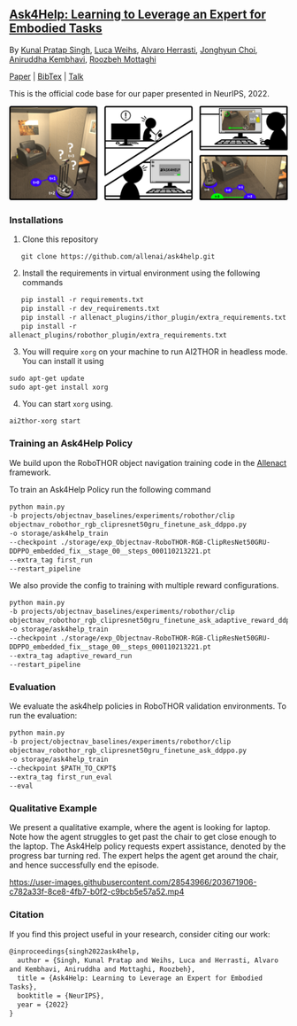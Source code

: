 ## [Ask4Help: Learning to Leverage an Expert for Embodied Tasks]()

By [Kunal Pratap Singh](https://kunalmessi10.github.io/), [Luca Weihs](https://lucaweihs.github.io/), [Alvaro Herrasti](https://scholar.google.com/citations?user=89Knd5YAAAAJ&hl=en), [Jonghyun Choi](https://ppolon.github.io/), [Aniruddha Kembhavi](https://anikem.github.io/), [Roozbeh Mottaghi](https://roozbehm.info/)

[Paper](https://arxiv.org/abs/2211.09960v1) | [BibTex](#citation) | [Talk](https://recorder-v3.slideslive.com/?share=75288&s=b604cd5a-0b22-4f7b-b4bc-1b5779be827b)


This is the official code base for our paper presented in NeurIPS, 2022.

![](docs/img/Ask4Help.png)

### Installations

1. Clone this repository

```
   git clone https://github.com/allenai/ask4help.git
```
2. Install the requirements in virtual environment using the following commands
```
   pip install -r requirements.txt
   pip install -r dev_requirements.txt
   pip install -r allenact_plugins/ithor_plugin/extra_requirements.txt
   pip install -r allenact_plugins/robothor_plugin/extra_requirements.txt
```

3. You will require `xorg` on your machine to run AI2THOR in headless mode. You can install it using
```
sudo apt-get update
sudo apt-get install xorg
```
 
4.  You can start `xorg` using. 

```
ai2thor-xorg start
```

### Training an Ask4Help Policy
We build upon the RoboTHOR object navigation training code in the [Allenact](https://allenact.org/) framework. 

To train an Ask4Help Policy run the following command

```
python main.py 
-b projects/objectnav_baselines/experiments/robothor/clip
objectnav_robothor_rgb_clipresnet50gru_finetune_ask_ddppo.py 
-o storage/ask4help_train 
--checkpoint ./storage/exp_Objectnav-RoboTHOR-RGB-ClipResNet50GRU-DDPPO_embedded_fix__stage_00__steps_000110213221.pt 
--extra_tag first_run 
--restart_pipeline
```

We also provide the config to training with multiple reward configurations. 

```
python main.py 
-b projects/objectnav_baselines/experiments/robothor/clip
objectnav_robothor_rgb_clipresnet50gru_finetune_ask_adaptive_reward_ddppo.py 
-o storage/ask4help_train 
--checkpoint ./storage/exp_Objectnav-RoboTHOR-RGB-ClipResNet50GRU-DDPPO_embedded_fix__stage_00__steps_000110213221.pt 
--extra_tag adaptive_reward_run 
--restart_pipeline
```

### Evaluation
We evaluate the ask4help policies in RoboTHOR validation environments. To run the evaluation:
```
python main.py
-b project/objectnav_baselines/experiments/robothor/clip
objectnav_robothor_rgb_clipresnet50gru_finetune_ask_ddppo.py 
-o storage/ask4help_train 
--checkpoint $PATH_TO_CKPT$ 
--extra_tag first_run_eval 
--eval
```

### Qualitative Example
We present a qualitative example, where the agent is looking for laptop. Note how the agent struggles to get past the chair to get close enough to the laptop. The Ask4Help policy requests expert assistance, denoted by the progress bar turning red. The expert helps the agent get around the chair, and hence successfully end the episode. 

https://user-images.githubusercontent.com/28543966/203671906-c782a33f-8ce8-4fb7-b0f2-c9bcb5e57a52.mp4



### Citation
If you find this project useful in your research, consider citing our work:

```
@inproceedings{singh2022ask4help,
  author = {Singh, Kunal Pratap and Weihs, Luca and Herrasti, Alvaro and Kembhavi, Aniruddha and Mottaghi, Roozbeh},
  title = {Ask4Help: Learning to Leverage an Expert for Embodied Tasks},
  booktitle = {NeurIPS},	    
  year = {2022}
}
```










 

